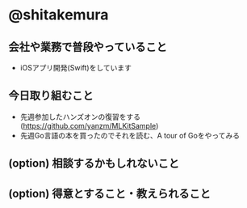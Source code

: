 # @shitakemura

## 会社や業務で普段やっていること
 - iOSアプリ開発(Swift)をしています

## 今日取り組むこと
 - 先週参加したハンズオンの復習をする (https://github.com/yanzm/MLKitSample)
 - 先週Go言語の本を買ったのでそれを読む、A tour of Goをやってみる

## (option) 相談するかもしれないこと

## (option) 得意とすること・教えられること
